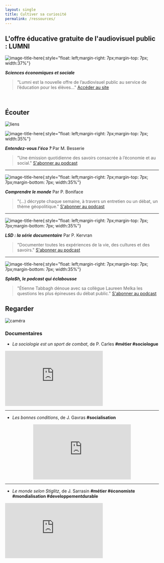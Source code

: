 ```yaml
---
layout: single
title: Cultiver sa curiosité
permalink: /ressources/
---
```


## L'offre éducative gratuite de l'audiovisuel public : LUMNI

[//]:![liens](https://www.lumni.fr/images/banner/sciences_economiques_et_sociales.jpg)

![image-title-here](https://www.telerama.fr/sites/tr_master/files/styles/simplecrop455/public/lumni49_copie.jpg){:style="float: left;margin-right: 7px;margin-top: 7px; width:37%"}

_**Sciences économiques et sociale**_

>"Lumni est la nouvelle offre de l’audiovisuel public au service de l’éducation pour les élèves..." [Accéder au site](https://www.lumni.fr/lycee/terminale/sciences-economiques-et-sociales)

<br/>

## Écouter

![liens](https://ya7yal.github.io/assets/atari.jpg)

![image-title-here](https://cdn.radiofrance.fr/s3/cruiser-production/2018/10/365a6329-a869-4321-be73-1a1475a1b038/838_entendez_vous_l_eco.jpg){:style="float: left;margin-right: 7px;margin-top: 7px; width:35%"}

_**Entendez-vous l'éco ?**_ Par M. Besserie
>"Une émission quotidienne des savoirs consacrée à l’économie et au social."
[S'abonner au podcast](https://podcasts.apple.com/fr/podcast/entendez-vous-léco/id300710113)

-------

![image-title-here](https://yt3.ggpht.com/a/AATXAJxyBR4jnaFQum4ccvALmRwkCxt99AqN29fy8Q=s900-c-k-c0xffffffff-no-rj-mo){:style="float: left;margin-right: 7px;margin-top: 7px;  7px;margin-bottom: 7px; width:35%"}

_**Comprendre le monde**_ Par P. Boniface
>"(...) décrypte chaque semaine, à travers un entretien ou un débat, un thème géopolitique."
[S'abonner au podcast](https://podcasts.apple.com/nz/podcast/comprendre-le-monde/id1281935791)

-------

![image-title-here](https://cdn.radiofrance.fr/s3/cruiser-production/2019/01/56220fd0-d13e-4cb8-95e3-0f971dd0f06e/838_franceculture_10177_lsd_la_srrie_documentaire.jpg){:style="float: left;margin-right: 7px;margin-top: 7px;  7px;margin-bottom: 7px; width:35%"}

_**LSD : la série documentaire**_ Par P. Kervran

>"Documenter toutes les expériences de la vie, des cultures et des savoirs."
[S'abonner au podcast](https://podcasts.apple.com/fr/podcast/lsd-la-série-documentaire/id390167127)

-------

![image-title-here](https://content.production.cdn.art19.com/images/2c/35/d6/35/2c35d635-3e00-4dbc-af0f-434b5eaf895b/12abc00c59522471ebcb8bf4aedae43ed7eacd1c342a67253ef561da593b0f351d6123118a545e7436b14d4c53a03dcf5bfe85ba00728192ccbfe4660d565c6a.jpeg){:style="float: left;margin-right: 7px;margin-top: 7px;  7px;margin-bottom: 7px; width:35%"}

_**Spla$h, le podcast qui éclabousse**_
>"Étienne Tabbagh dénoue avec sa collègue Laureen Melka les questions les plus épineuses du débat public."
[S'abonner au podcast](https://podcasts.apple.com/fr/podcast/splash/id1295839054?ls=1&mt=2)

## Regarder

![caméra](https://ya7yal.github.io/assets/video.jpg)

### Documentaires

* *La sociologie est un sport de combat*, de P. Carles **#métier #sociologue**
<div class="video-responsive">
<iframe width="320" height="180" src="https://www.youtube.com/embed/1fHwbBw32aM" frameborder="0" allow="accelerometer; autoplay; encrypted-media; gyroscope; picture-in-picture" allowfullscreen></iframe>
</div>

-------

* *Les bonnes conditions*, de J. Gavras **#socialisation**
<div class="video-responsive">
<iframe title="Les&#x20;bonnes&#x20;conditions" allowfullscreen="true" style="transition-duration:0;transition-property:no;margin:0 auto;position:relative;display:block;background-color:#000000;" frameborder="0" scrolling="no" width="320" height="180" src="https://www.arte.tv/player/v5/index.php?lang=fr_FR&json_url=https%3A%2F%2Fapi.arte.tv%2Fapi%2Fplayer%2Fv2%2Fconfig%2Ffr%2F066346-000-A&autostart=false&mute=0"></iframe>
</div>

--------

* *Le monde selon Stiglitz*, de J. Sarrasin **#métier #économiste #mondialisation #developpementdurable**
<div class="video-responsive">
<iframe width="320" height="180" src="https://www.youtube.com/embed/AMyPSvHU0gM" frameborder="0" allow="accelerometer; autoplay; encrypted-media; gyroscope; picture-in-picture" allowfullscreen></iframe>
</div>
